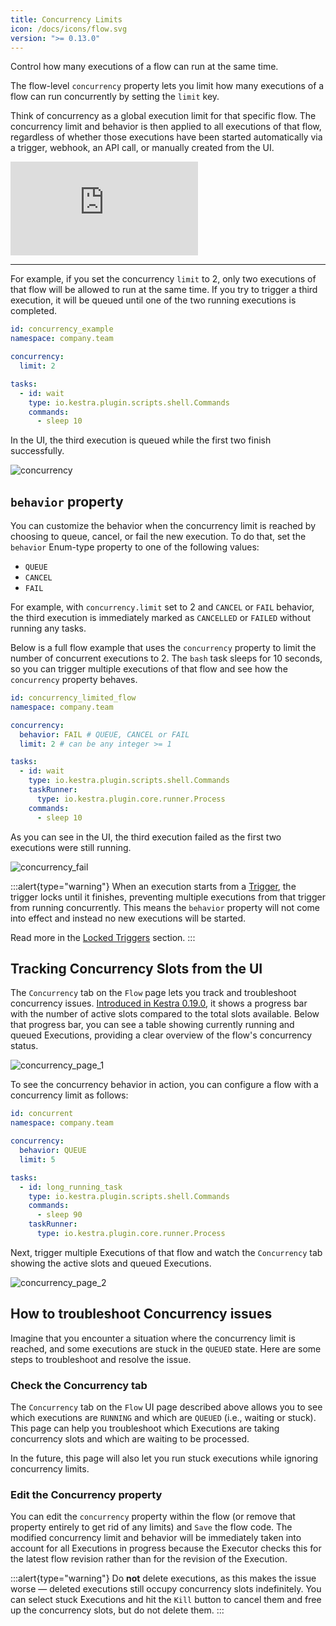 ```yaml
---
title: Concurrency Limits
icon: /docs/icons/flow.svg
version: ">= 0.13.0"
---
```


Control how many executions of a flow can run at the same time.

The flow-level `concurrency` property lets you limit how many executions of a flow can run concurrently by setting the `limit` key.

Think of concurrency as a global execution limit for that specific flow. The concurrency limit and behavior is then applied to all executions of that flow, regardless of whether those executions have been started automatically via a trigger, webhook, an API call, or manually created from the UI.

<div class="video-container">
  <iframe src="https://www.youtube.com/embed/lDGOqqMyQEo?si=01KzCswO3dHdhYdt" title="YouTube video player" frameborder="0" allow="accelerometer; autoplay; clipboard-write; encrypted-media; gyroscope; picture-in-picture; web-share" referrerpolicy="strict-origin-when-cross-origin" allowfullscreen></iframe>
</div>

---

For example, if you set the concurrency `limit` to 2, only two executions of that flow will be allowed to run at the same time. If you try to trigger a third execution, it will be queued until one of the two running executions is completed.

```yaml
id: concurrency_example
namespace: company.team

concurrency:
  limit: 2

tasks:
  - id: wait
    type: io.kestra.plugin.scripts.shell.Commands
    commands:
      - sleep 10

```

In the UI, the third execution is queued while the first two finish successfully.

![concurrency](/docs/workflow-components/concurrency.png)

## `behavior` property

You can customize the behavior when the concurrency limit is reached by choosing to queue, cancel, or fail the new execution. To do that, set the `behavior` Enum-type property to one of the following values:

- `QUEUE`
- `CANCEL`
- `FAIL`

For example, with `concurrency.limit` set to 2 and `CANCEL` or `FAIL` behavior, the third execution is immediately marked as `CANCELLED` or `FAILED` without running any tasks.

Below is a full flow example that uses the `concurrency` property to limit the number of concurrent executions to 2. The `bash` task sleeps for 10 seconds, so you can trigger multiple executions of that flow and see how the `concurrency` property behaves.

```yaml
id: concurrency_limited_flow
namespace: company.team

concurrency:
  behavior: FAIL # QUEUE, CANCEL or FAIL
  limit: 2 # can be any integer >= 1

tasks:
  - id: wait
    type: io.kestra.plugin.scripts.shell.Commands
    taskRunner:
      type: io.kestra.plugin.core.runner.Process
    commands:
      - sleep 10
```

As you can see in the UI, the third execution failed as the first two executions were still running.

![concurrency_fail](/docs/workflow-components/concurrency_fail.png)

:::alert{type="warning"}
When an execution starts from a [Trigger](./07.triggers/index.md), the trigger locks until it finishes, preventing multiple executions from that trigger from running concurrently. This means the `behavior` property will not come into effect and instead no new executions will be started.

Read more in the [Locked Triggers](./07.triggers/index.md#locked-triggers) section.
:::

## Tracking Concurrency Slots from the UI

The `Concurrency` tab on the `Flow` page lets you track and troubleshoot concurrency issues. [Introduced in Kestra 0.19.0](https://github.com/kestra-io/kestra/issues/4721#event-14422957135), it shows a progress bar with the number of active slots compared to the total slots available. Below that progress bar, you can see a table showing currently running and queued Executions, providing a clear overview of the flow's concurrency status.

![concurrency_page_1](/docs/workflow-components/concurrency/concurrency_page_1.png)

To see the concurrency behavior in action, you can configure a flow with a concurrency limit as follows:

```yaml
id: concurrent
namespace: company.team

concurrency:
  behavior: QUEUE
  limit: 5

tasks:
  - id: long_running_task
    type: io.kestra.plugin.scripts.shell.Commands
    commands:
      - sleep 90
    taskRunner:
      type: io.kestra.plugin.core.runner.Process
```

Next, trigger multiple Executions of that flow and watch the `Concurrency` tab showing the active slots and queued Executions.

![concurrency_page_2](/docs/workflow-components/concurrency/concurrency_page_2.png)


## How to troubleshoot Concurrency issues

Imagine that you encounter a situation where the concurrency limit is reached, and some executions are stuck in the `QUEUED` state. Here are some steps to troubleshoot and resolve the issue.

### Check the Concurrency tab

The `Concurrency` tab on the `Flow` UI page described above allows you to see which executions are `RUNNING` and which are `QUEUED` (i.e., waiting or stuck). This page can help you troubleshoot which Executions are taking concurrency slots and which are waiting to be processed.

In the future, this page will also let you run stuck executions while ignoring concurrency limits.

### Edit the Concurrency property

You can edit the `concurrency` property within the flow (or remove that property entirely to get rid of any limits) and `Save` the flow code. The modified concurrency limit and behavior will be immediately taken into account for all Executions in progress because the Executor checks this for the latest flow revision rather than for the revision of the Execution.

:::alert{type="warning"}
Do **not** delete executions, as this makes the issue worse — deleted executions still occupy concurrency slots indefinitely. You can select stuck Executions and hit the `Kill` button to cancel them and free up the concurrency slots, but do not delete them.
:::

